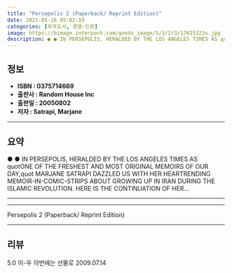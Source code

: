 ```yaml
---
title: "Persepolis 2 (Paperback/ Reprint Edition)"
date: 2021-05-16 05:02:19
categories: [외국도서, 경영-인문]
image: https://bimage.interpark.com/goods_image/5/3/2/3/17615323s.jpg
description: ● ● IN PERSEPOLIS, HERALDED BY THE LOS ANGELES TIMES AS quotONE OF THE FRESHEST AND MOST ORIGINAL MEMOIRS OF OUR DAY,quot MARJANE SATRAPI DAZZLED US WITH HER
---
```


## **정보**

- **ISBN : 0375714669**
- **출판사 : Random House Inc**
- **출판일 : 20050802**
- **저자 : Satrapi, Marjane**

------



## **요약**

●  ●  IN PERSEPOLIS, HERALDED BY THE LOS ANGELES TIMES AS quotONE OF THE FRESHEST AND MOST ORIGINAL MEMOIRS OF OUR DAY,quot MARJANE SATRAPI DAZZLED US WITH HER HEARTRENDING MEMOIR-IN-COMIC-STRIPS ABOUT GROWING UP IN IRAN DURING THE ISLAMIC REVOLUTION. HERE IS THE CONTINUATION OF HER... 

------



------


Persepolis 2 (Paperback/ Reprint Edition) 

------


## **리뷰** 

5.0 이-우 이번에는 선물로 2009.07.14 <br/>
